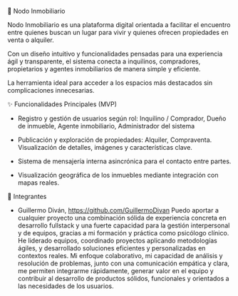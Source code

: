 🏡 Nodo Inmobiliario

Nodo Inmobiliario es una plataforma digital orientada a facilitar el encuentro entre quienes buscan un lugar para vivir y quienes ofrecen propiedades en venta o alquiler. 

Con un diseño intuitivo y funcionalidades pensadas para una experiencia ágil y transparente, el sistema conecta a inquilinos, compradores, propietarios y agentes inmobiliarios de manera simple y eficiente.

La herramienta ideal para acceder a los espacios más destacados sin complicaciones innecesarias.



✨ Funcionalidades Principales (MVP)

* Registro y gestión de usuarios según rol: Inquilino / Comprador,  Dueño de inmueble, Agente inmobiliario, Administrador del sistema

* Publicación y exploración de propiedades: Alquiler, Compraventa. Visualización de detalles, imágenes y características clave.

* Sistema de mensajería interna asincrónica para el contacto entre partes.

* Visualización geográfica de los inmuebles mediante integración con mapas reales.



🤝 Integrantes

* Guillermo Diván, https://github.com/GuillermoDivan
Puedo aportar a cualquier proyecto una combinación sólida de experiencia concreta en desarrollo fullstack y una fuerte capacidad para la gestión interpersonal y de equipos, gracias a mi formación y práctica como psicólogo clínico. He liderado equipos, coordinado proyectos aplicando metodologías ágiles, y desarrollado soluciones eficientes y personalizadas en contextos reales. Mi enfoque colaborativo, mi capacidad de análisis y resolución de problemas, junto con una comunicación empática y clara, me permiten integrarme rápidamente, generar valor en el equipo y contribuir al desarrollo de productos sólidos, funcionales y orientados a las necesidades de los usuarios.
